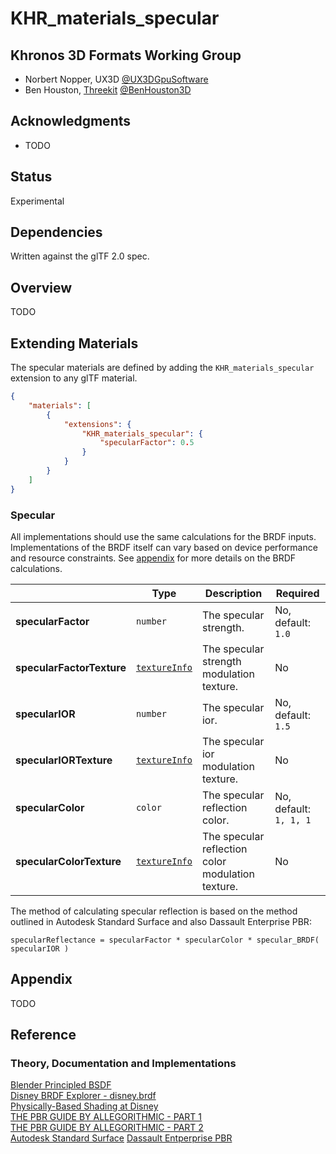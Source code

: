 # KHR\_materials\_specular

## Khronos 3D Formats Working Group

* Norbert Nopper, UX3D [@UX3DGpuSoftware](https://twitter.com/UX3DGpuSoftware)
* Ben Houston, [Threekit](https://threekit.com) [@BenHouston3D](https://twitter.com/BenHouston3D)

## Acknowledgments

* TODO

## Status

Experimental

## Dependencies

Written against the glTF 2.0 spec.

## Overview

TODO  

## Extending Materials

The specular materials are defined by adding the `KHR_materials_specular` extension to any glTF material. 

```json
{
    "materials": [
        {
            "extensions": {
                "KHR_materials_specular": {
                    "specularFactor": 0.5
                }
            }
        }
    ]
}
```

### Specular

All implementations should use the same calculations for the BRDF inputs. Implementations of the BRDF itself can vary based on device performance and resource constraints. See [appendix](/specification/2.0/README.md#appendix-b-brdf-implementation) for more details on the BRDF calculations.

|                     | Type                                                                | Description            | Required             |
|---------------------|---------------------------------------------------------------------|------------------------|----------------------|
|**specularFactor**   | `number`                                                            | The specular strength.          | No, default: `1.0`   |
|**specularFactorTexture**  | [`textureInfo`](/specification/2.0/README.md#reference-textureInfo) | The specular strength modulation texture. | No                   |
|**specularIOR**   | `number`                                                            | The specular ior.          | No, default: `1.5`   |
|**specularIORTexture**  | [`textureInfo`](/specification/2.0/README.md#reference-textureInfo) | The specular ior modulation texture. | No                   |
|**specularColor**   | `color`                                                            | The specular reflection color.          | No, default: `1, 1, 1`   |
|**specularColorTexture**  | [`textureInfo`](/specification/2.0/README.md#reference-textureInfo) | The specular reflection color modulation texture. | No                   |

The method of calculating specular reflection is based on the method outlined in Autodesk Standard Surface and also Dassault Enterprise PBR:
```
specularReflectance = specularFactor * specularColor * specular_BRDF( specularIOR )
```

## Appendix

TODO

## Reference

### Theory, Documentation and Implementations

[Blender Principled BSDF](https://docs.blender.org/manual/en/latest/render/shader_nodes/shader/principled.html)  
[Disney BRDF Explorer - disney.brdf](https://github.com/wdas/brdf/blob/master/src/brdfs/disney.brdf)  
[Physically-Based Shading at Disney](https://disney-animation.s3.amazonaws.com/library/s2012_pbs_disney_brdf_notes_v2.pdf)  
[THE PBR GUIDE BY ALLEGORITHMIC - PART 1](https://academy.substance3d.com/courses/the-pbr-guide-part-1)  
[THE PBR GUIDE BY ALLEGORITHMIC - PART 2](https://academy.substance3d.com/courses/the-pbr-guide-part-2)  
[Autodesk Standard Surface](https://autodesk.github.io/standard-surface/)
[Dassault Entperprise PBR](https://dassaultsystemes-technology.github.io/EnterprisePBRShadingModel/spec-2021x.md.html)